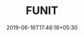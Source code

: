 ---
title: "FUNIT"
date: 2019-06-16T17:46:18+05:30
type: "organisations"
org_name: "NVIDIA Research Projects"
repo_desc: "Translate images to unseen domains in the test time with few example images."
repo_link: https://github.com/NVlabs/FUNIT


---